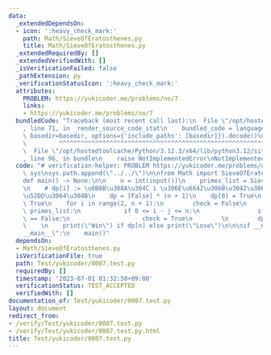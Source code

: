 ```yaml
---
data:
  _extendedDependsOn:
  - icon: ':heavy_check_mark:'
    path: Math/SieveOfEratosthenes.py
    title: Math/SieveOfEratosthenes.py
  _extendedRequiredBy: []
  _extendedVerifiedWith: []
  _isVerificationFailed: false
  _pathExtension: py
  _verificationStatusIcon: ':heavy_check_mark:'
  attributes:
    PROBLEM: https://yukicoder.me/problems/no/7
    links:
    - https://yukicoder.me/problems/no/7
  bundledCode: "Traceback (most recent call last):\n  File \"/opt/hostedtoolcache/Python/3.12.3/x64/lib/python3.12/site-packages/onlinejudge_verify/documentation/build.py\"\
    , line 71, in _render_source_code_stat\n    bundled_code = language.bundle(stat.path,\
    \ basedir=basedir, options={'include_paths': [basedir]}).decode()\n          \
    \         ^^^^^^^^^^^^^^^^^^^^^^^^^^^^^^^^^^^^^^^^^^^^^^^^^^^^^^^^^^^^^^^^^^^^^^^^^^^^^^^^^\n\
    \  File \"/opt/hostedtoolcache/Python/3.12.3/x64/lib/python3.12/site-packages/onlinejudge_verify/languages/python.py\"\
    , line 96, in bundle\n    raise NotImplementedError\nNotImplementedError\n"
  code: "# verification-helper: PROBLEM https://yukicoder.me/problems/no/7\n\nimport\
    \ sys\nsys.path.append(\"../../\")\n\nfrom Math import SieveOfEratosthenes\n\n\
    def main() -> None:\n\n    n = int(input())\n    primes_list = SieveOfEratosthenes.primes(n)\n\
    \n    # dp[i] := \u6B8B\u308A\u304C i \u306E\u6642\u306B\u3042\u306A\u305F\u304C\
    \u52DD\u3064\u304B\n    dp = [False] * (n + 1)\n    dp[0] = True\n    dp[1] =\
    \ True\n    for i in range(2, n + 1):\n        check = False\n        for j in\
    \ primes_list:\n            if 0 <= i - j <= n:\n                if dp[i - j]\
    \ == False:\n                    check = True\n        \n        dp[i] = check\n\
    \    \n    print(\"Win\") if dp[n] else print(\"Lose\")\n\n\nif __name__ == \"\
    __main__\":\n    main()"
  dependsOn:
  - Math/SieveOfEratosthenes.py
  isVerificationFile: true
  path: Test/yukicoder/0007.test.py
  requiredBy: []
  timestamp: '2023-07-01 01:32:50+09:00'
  verificationStatus: TEST_ACCEPTED
  verifiedWith: []
documentation_of: Test/yukicoder/0007.test.py
layout: document
redirect_from:
- /verify/Test/yukicoder/0007.test.py
- /verify/Test/yukicoder/0007.test.py.html
title: Test/yukicoder/0007.test.py
---
```

